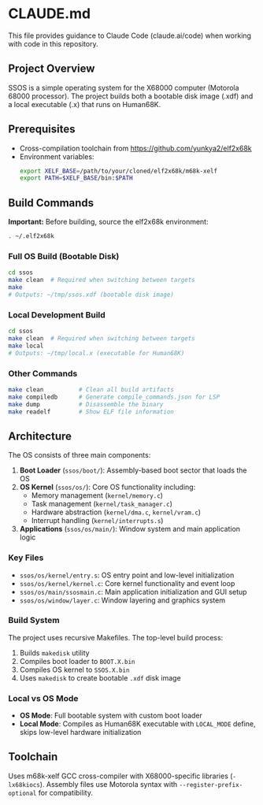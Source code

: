 # CLAUDE.md

This file provides guidance to Claude Code (claude.ai/code) when working with code in this repository.

## Project Overview

SSOS is a simple operating system for the X68000 computer (Motorola 68000 processor). The project builds both a bootable disk image (.xdf) and a local executable (.x) that runs on Human68K.

## Prerequisites

- Cross-compilation toolchain from https://github.com/yunkya2/elf2x68k
- Environment variables:
  ```bash
  export XELF_BASE=/path/to/your/cloned/elf2x68k/m68k-xelf
  export PATH=$XELF_BASE/bin:$PATH
  ```

## Build Commands

**Important:** Before building, source the elf2x68k environment:
```bash
. ~/.elf2x68k
```

### Full OS Build (Bootable Disk)
```bash
cd ssos
make clean  # Required when switching between targets
make
# Outputs: ~/tmp/ssos.xdf (bootable disk image)
```

### Local Development Build
```bash
cd ssos
make clean  # Required when switching between targets  
make local
# Outputs: ~/tmp/local.x (executable for Human68K)
```

### Other Commands
```bash
make clean          # Clean all build artifacts
make compiledb      # Generate compile_commands.json for LSP
make dump           # Disassemble the binary
make readelf        # Show ELF file information
```

## Architecture

The OS consists of three main components:

1. **Boot Loader** (`ssos/boot/`): Assembly-based boot sector that loads the OS
2. **OS Kernel** (`ssos/os/`): Core OS functionality including:
   - Memory management (`kernel/memory.c`)
   - Task management (`kernel/task_manager.c`) 
   - Hardware abstraction (`kernel/dma.c`, `kernel/vram.c`)
   - Interrupt handling (`kernel/interrupts.s`)
3. **Applications** (`ssos/os/main/`): Window system and main application logic

### Key Files
- `ssos/os/kernel/entry.s`: OS entry point and low-level initialization
- `ssos/os/kernel/kernel.c`: Core kernel functionality and event loop
- `ssos/os/main/ssosmain.c`: Main application initialization and GUI setup
- `ssos/os/window/layer.c`: Window layering and graphics system

### Build System
The project uses recursive Makefiles. The top-level build process:
1. Builds `makedisk` utility
2. Compiles boot loader to `BOOT.X.bin`
3. Compiles OS kernel to `SSOS.X.bin`  
4. Uses `makedisk` to create bootable `.xdf` disk image

### Local vs OS Mode
- **OS Mode**: Full bootable system with custom boot loader
- **Local Mode**: Compiles as Human68K executable with `LOCAL_MODE` define, skips low-level hardware initialization

## Toolchain
Uses m68k-xelf GCC cross-compiler with X68000-specific libraries (`-lx68kiocs`). Assembly files use Motorola syntax with `--register-prefix-optional` for compatibility.
